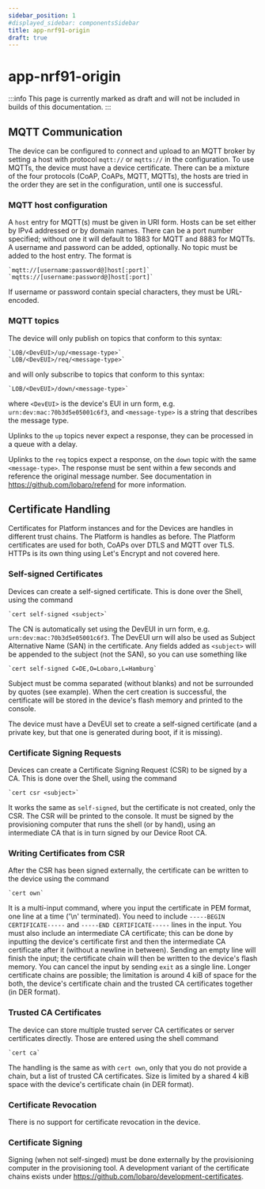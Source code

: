 ```yaml
---
sidebar_position: 1
#displayed_sidebar: componentsSidebar
title: app-nrf91-origin
draft: true
---
```

# app-nrf91-origin

:::info
This page is currently marked as draft and will not be included in builds of this documentation.
:::


## MQTT Communication
The device can be configured to connect and upload to an MQTT broker by setting a host with 
protocol `mqtt://` or `mqtts://` in the configuration. To use MQTTs, the device must have a 
device certificate. There can be a mixture of the four protocols (CoAP, CoAPs, MQTT, MQTTs), 
the hosts are tried in the order they are set in the configuration, until one is successful.


### MQTT host configuration
A `host` entry for MQTT(s) must be given in URI form. Hosts can be set either by IPv4 addressed 
or by domain names. There can be a port number specified; without one it will default to 1883
for MQTT and 8883 for MQTTs. A username and password can be added, optionally. No topic must be
added to the host entry. The format is

    `mqtt://[username:password@]host[:port]`
    `mqtts://[username:password@]host[:port]`

If username or password contain special characters, they must be URL-encoded. 


### MQTT topics
The device will only publish on topics that conform to this syntax:

    `LOB/<DevEUI>/up/<message-type>`
    `LOB/<DevEUI>/req/<message-type>`

and will only subscribe to topics that conform to this syntax:

    `LOB/<DevEUI>/down/<message-type>`

where `<DevEUI>` is the device's EUI in urn form, e.g. `urn:dev:mac:70b3d5e05001c6f3`, and 
`<message-type>` is a string that describes the message type. 

Uplinks to the `up` topics never expect a response, they can be processed in a queue with 
a delay.

Uplinks to the `req` topics expect a response, on the `down` topic with the same `<message-type>`.
The response must be sent within a few seconds and reference the original message number.
See documentation in https://github.com/lobaro/refend for more information.


## Certificate Handling
Certificates for Platform instances and for the Devices are handles in different trust chains. The Platform is 
handles as before. The Platform certificates are used for both, CoAPs over DTLS and MQTT over TLS. HTTPs is 
its own thing using Let's Encrypt and not covered here.

### Self-signed Certificates
Devices can create a self-signed certificate. This is done over the Shell, using the command

    `cert self-signed <subject>`

The CN is automatically set using the DevEUI in urn form, e.g. `urn:dev:mac:70b3d5e05001c6f3`.
The DevEUI urn will also be used as Subject Alternative Name (SAN) in the certificate.
Any fields added as `<subject>` will be appended to the subject (not the SAN), so you can use something like

    `cert self-signed C=DE,O=Lobaro,L=Hamburg`

Subject must be comma separated (without blanks) and not be surrounded by quotes (see example).
When the cert creation is successful, the certificate will be stored in the device's flash memory and 
printed to the console.

The device must have a DevEUI set to create a self-signed certificate (and a private key, but that one is 
generated during boot, if it is missing).

### Certificate Signing Requests
Devices can create a Certificate Signing Request (CSR) to be signed by a CA. This is done over the Shell, using the command

    `cert csr <subject>`

It works the same as `self-signed`, but the certificate is not created, only the CSR. The CSR will be printed to the console.
It must be signed by the provisioning computer that runs the shell (or by hand), using an intermediate CA that is in 
turn signed by our Device Root CA.

### Writing Certificates from CSR
After the CSR has been signed externally, the certificate can be written to the device using the command

    `cert own`

It is a multi-input command, where you input the certificate in PEM format, one line at a time ('\n' terminated).
You need to include `-----BEGIN CERTIFICATE-----` and `-----END CERTIFICATE-----` lines in the input. You must also 
include an intermediate CA certificate; this can be done by inputting the device's certificate first and then 
the intermediate CA certificate after it (without a newline in between). Sending an empty line will finish the input;
the certificate chain will then be written to the device's flash memory. You can cancel the input by sending 
`exit` as a single line. Longer certificate chains are possible; the limitation is around 4 kiB of space for 
the both, the device's certificate chain and the trusted CA certificates together (in DER format).

### Trusted CA Certificates
The device can store multiple trusted server CA certificates or server certificates directly. Those are entered 
using the shell command

    `cert ca`

The handling is the same as with `cert own`, only that you do not provide a chain, but a list of trusted CA 
certificates. Size is limited by a shared 4 kiB space with the device's certificate chain (in DER format).

### Certificate Revocation
There is no support for certificate revocation in the device.

### Certificate Signing
Signing (when not self-singed) must be done externally by the provisioning computer in the provisioning tool.
A development variant of the certificate chains exists under https://github.com/lobaro/development-certificates.
